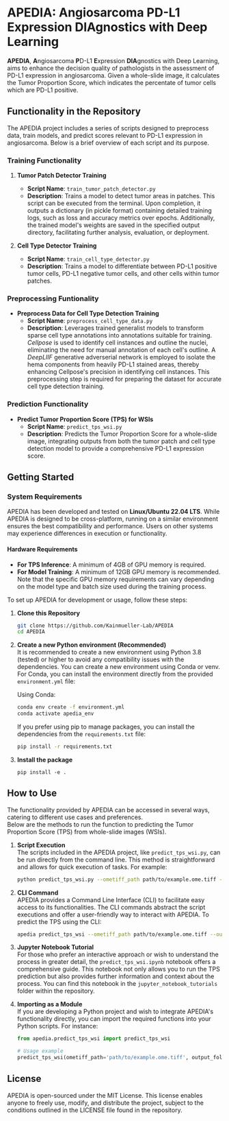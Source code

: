 # **APEDIA**: **A**ngiosarcoma **P**D-L1 **E**xpression **DIA**gnostics with Deep Learning

**APEDIA**, **A**ngiosarcoma **P**D-L1 **E**xpression **DIA**gnostics with Deep Learning, aims to enhance the decision quality of pathologists in the assessment of PD-L1 expression in angiosarcoma. Given a whole-slide image, it calculates the Tumor Proportion Score, which indicates the percentate of tumor cells which are PD-L1 positive.

## Functionality in the Repository

The APEDIA project includes a series of scripts designed to preprocess data, train models, and predict scores relevant to PD-L1 expression in angiosarcoma. Below is a brief overview of each script and its purpose.

### Training Functionality

1. **Tumor Patch Detector Training**
   - **Script Name**: `train_tumor_patch_detector.py`
   - **Description**: Trains a model to detect tumor areas in patches. This script can be executed from the terminal. Upon completion, it outputs a dictionary (in pickle format) containing detailed training logs, such as loss and accuracy metrics over epochs. Additionally, the trained model's weights are saved in the specified output directory, facilitating further analysis, evaluation, or deployment.

2. **Cell Type Detector Training**
   - **Script Name**: `train_cell_type_detector.py`
   - **Description**: Trains a model to differentiate between PD-L1 positive tumor cells, PD-L1 negative tumor cells, and other cells within tumor patches.

### Preprocessing Funtionality

- **Preprocess Data for Cell Type Detection Training**
  - **Script Name**: `preprocess_cell_type_data.py`
  - **Description**: Leverages trained generalist models to transform sparse cell type annotations into annotations suitable for training. *Cellpose* is used to identify cell instances and outline the nuclei, eliminating the need for manual annotation of each cell's outline. A *DeepLIIF* generative adverserial network is employed to isolate the hema components from heavily PD-L1 stained areas, thereby enhancing Cellpose's precision in identifying cell instances. This preprocessing step is required for preparing the dataset for accurate cell type detection training.

### Prediction Functionality

- **Predict Tumor Proportion Score (TPS) for WSIs**
  - **Script Name**: `predict_tps_wsi.py`
  - **Description**: Predicts the Tumor Proportion Score for a whole-slide image, integrating outputs from both the tumor patch and cell type detection model to provide a comprehensive PD-L1 expression score. 

## Getting Started

### System Requirements

APEDIA has been developed and tested on **Linux/Ubuntu 22.04 LTS**. While APEDIA is designed to be cross-platform, running on a similar environment ensures the best compatibility and performance. Users on other systems may experience differences in execution or functionality.

#### Hardware Requirements

- **For TPS Inference**: A minimum of 4GB of GPU memory is required.
- **For Model Training**: A minimum of 12GB GPU memory is recommended. Note that the specific GPU memory requirements can vary depending on the model type and batch size used during the training process.  


To set up APEDIA for development or usage, follow these steps:

1. **Clone this Repository**

    ```sh
    git clone https://github.com/Kainmueller-Lab/APEDIA
    cd APEDIA
    ```

2. **Create a new Python environment (Recommended)**  
It is recommended to create a new environment using Python 3.8 (tested) or higher to avoid any compatibility issues with the dependencies. You can create a new environment using Conda or venv. For Conda, you can install the environment directly from the provided `environment.yml` file:

    Using Conda: 

      ```sh
      conda env create -f environment.yml
      conda activate apedia_env
      ```  
      If you prefer using pip to manage packages, you can install the dependencies from the `requirements.txt` file:
      ```sh
      pip install -r requirements.txt
      ```

3. **Install the package**

    ```
    pip install -e .
    ```

## How to Use

The functionality provided by APEDIA can be accessed in several ways, catering to different use cases and preferences.  
Below are the methods to run the function to predicting the Tumor Proportion Score (TPS) from whole-slide images (WSIs).

1. **Script Execution**  
   The scripts included in the APEDIA project, like `predict_tps_wsi.py`, can be run directly from the command line. This method is straightforward and allows for quick execution of tasks. For example:

    ```sh
    python predict_tps_wsi.py --ometiff_path path/to/example.ome.tiff --output_folder path/to/output/folder/
    ```

2. **CLI Command**  
   APEDIA provides a Command Line Interface (CLI) to facilitate easy access to its functionalities. The CLI commands abstract the script executions and offer a user-friendly way to interact with APEDIA. To predict the TPS using the CLI:

    ```sh
    apedia predict_tps_wsi --ometiff_path path/to/example.ome.tiff --output_folder path/to/output/folder/
    ```

3. **Jupyter Notebook Tutorial**  
   For those who prefer an interactive approach or wish to understand the process in greater detail, the `predict_tps_wsi.ipynb` notebook offers a comprehensive guide. This notebook not only allows you to run the TPS prediction but also provides further information and context about the process. You can find this notebook in the `jupyter_notebook_tutorials` folder within the repository.

4. **Importing as a Module**  
   If you are developing a Python project and wish to integrate APEDIA's functionality directly, you can import the required functions into your Python scripts. For instance:

    ```python
    from apedia.predict_tps_wsi import predict_tps_wsi

    # Usage example
    predict_tps_wsi(ometiff_path='path/to/example.ome.tiff', output_folder='path/to/output/folder/')
    ```


## License

APEDIA is open-sourced under the MIT License. This license enables anyone to freely use, modify, and distribute the project, subject to the conditions outlined in the LICENSE file found in the repository.
